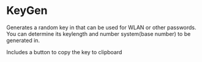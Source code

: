 KeyGen
======

Generates a random key in that can be used for WLAN or other passwords.
You can determine its keylength and number system(base number) to be generated in.

Includes a button to copy the key to clipboard